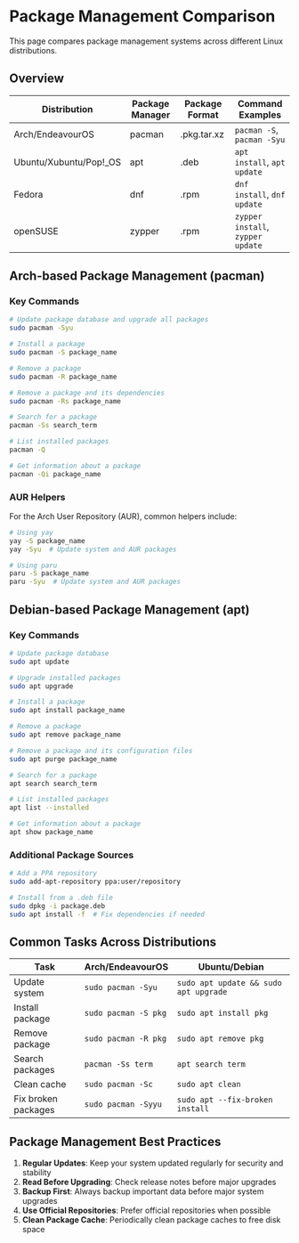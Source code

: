 # Package Management Comparison

This page compares package management systems across different Linux distributions.

## Overview

| Distribution | Package Manager | Package Format | Command Examples |
|--------------|----------------|----------------|-----------------|
| Arch/EndeavourOS | pacman | .pkg.tar.xz | `pacman -S`, `pacman -Syu` |
| Ubuntu/Xubuntu/Pop!_OS | apt | .deb | `apt install`, `apt update` |
| Fedora | dnf | .rpm | `dnf install`, `dnf update` |
| openSUSE | zypper | .rpm | `zypper install`, `zypper update` |

## Arch-based Package Management (pacman)

### Key Commands

```bash
# Update package database and upgrade all packages
sudo pacman -Syu

# Install a package
sudo pacman -S package_name

# Remove a package
sudo pacman -R package_name

# Remove a package and its dependencies
sudo pacman -Rs package_name

# Search for a package
pacman -Ss search_term

# List installed packages
pacman -Q

# Get information about a package
pacman -Qi package_name
```

### AUR Helpers

For the Arch User Repository (AUR), common helpers include:

```bash
# Using yay
yay -S package_name
yay -Syu  # Update system and AUR packages

# Using paru
paru -S package_name
paru -Syu  # Update system and AUR packages
```

## Debian-based Package Management (apt)

### Key Commands

```bash
# Update package database
sudo apt update

# Upgrade installed packages
sudo apt upgrade

# Install a package
sudo apt install package_name

# Remove a package
sudo apt remove package_name

# Remove a package and its configuration files
sudo apt purge package_name

# Search for a package
apt search search_term

# List installed packages
apt list --installed

# Get information about a package
apt show package_name
```

### Additional Package Sources

```bash
# Add a PPA repository
sudo add-apt-repository ppa:user/repository

# Install from a .deb file
sudo dpkg -i package.deb
sudo apt install -f  # Fix dependencies if needed
```

## Common Tasks Across Distributions

| Task | Arch/EndeavourOS | Ubuntu/Debian |
|------|------------------|---------------|
| Update system | `sudo pacman -Syu` | `sudo apt update && sudo apt upgrade` |
| Install package | `sudo pacman -S pkg` | `sudo apt install pkg` |
| Remove package | `sudo pacman -R pkg` | `sudo apt remove pkg` |
| Search packages | `pacman -Ss term` | `apt search term` |
| Clean cache | `sudo pacman -Sc` | `sudo apt clean` |
| Fix broken packages | `sudo pacman -Syyu` | `sudo apt --fix-broken install` |

## Package Management Best Practices

1. **Regular Updates**: Keep your system updated regularly for security and stability
2. **Read Before Upgrading**: Check release notes before major upgrades
3. **Backup First**: Always backup important data before major system upgrades
4. **Use Official Repositories**: Prefer official repositories when possible
5. **Clean Package Cache**: Periodically clean package caches to free disk space